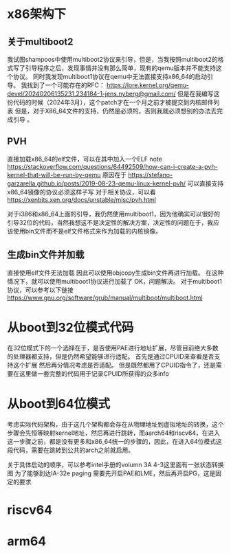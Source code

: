 # x86架构下
## 关于multiboot2
我试图shampoos中使用multiboot2协议来引导，但是，当我按照multiboot2的格式写了引导程序之后，发现事情并没有那么简单，现有的qemu版本并不能支持这个协议。
同时我发现multiboot1协议在qemu中无法直接支持x86_64的启动引导。
我找到了一个可能存在的RFC：
https://lore.kernel.org/qemu-devel/20240206135231.234184-1-jens.nyberg@gmail.com/
但是在我编写这份代码的时候（2024年3月），这个patch才在一个月之前才被提交到内核邮件列表
但是，对于X86_64文件的支持，仍然是必须的，否则我就必须想别的办法去完成引导 。

## PVH
直接加载x86_64的elf文件，可以在其中加入一个ELF note
https://stackoverflow.com/questions/64492509/how-can-i-create-a-pvh-kernel-that-will-be-run-by-qemu
原因在于
https://stefano-garzarella.github.io/posts/2019-08-23-qemu-linux-kernel-pvh/
可以直接支持x86_64镜像的协议必须这样子写
对于相关协议，可以看
https://xenbits.xen.org/docs/unstable/misc/pvh.html

对于i386和x86_64上面的引导，我仍然使用multiboot1，因为他确实可以很好的引导32位的代码，当然我想这不是决定性的解决方案，决定性的问题在于，我应该使用bin文件而不是elf文件格式来作为加载的内核镜像。

## 生成bin文件并加载
直接使用elf文件无法加载
因此可以使用objcopy生成bin文件再进行加载。
在这种情况下，就可以使用multiboot1协议进行加载了
OK，问题解决。
对于multiboot1协议，可以参考以下链接
https://www.gnu.org/software/grub/manual/multiboot/multiboot.html

# 从boot到32位模式代码
在32位模式下的一个选择在于，是否使用PAE进行地址扩展，尽管目前绝大多数的处理器都支持，但是仍然希望能够进行适配。
首先是通过CPUID来查看是否支持这个扩展
然后再分情况考虑是否适配。
但是既然都用了CPUID指令了，还是需要在这里做一套完整的代码用于记录CPUID所获得的众多info


# 从boot到64位模式
考虑实际代码架构，由于这几个架构都会存在从物理地址到虚拟地址的转换，这个步骤会先恒等映射kernel地址，然后再进行跳转，而aarch64和riscv64，在进入这一步骤之前，都是没有更多和x86_64统一的步骤的，因此，在进入64位模式这段代码，需要在跳转到公共的arch之前就启用。

关于具体启动的顺序，可以参考intel手册的volumn 3A 4-3这里面有一张状态转换图
为了能够到达IA-32e paging
需要先开启PAE和LME，然后再开启PG，这是固定的要求


# riscv64

# arm64
